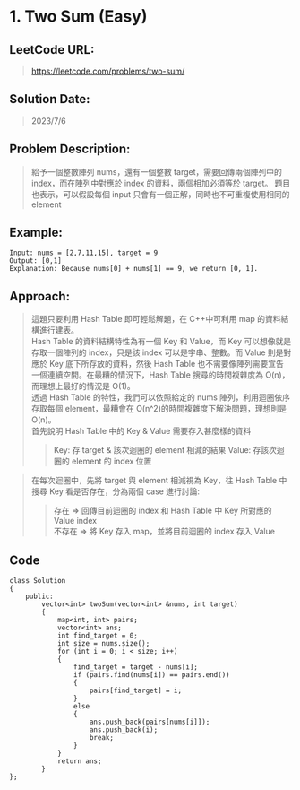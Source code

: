 # **1. Two Sum (Easy)**

## **LeetCode URL:**

> https://leetcode.com/problems/two-sum/

## **Solution Date:**

> 2023/7/6

## **Problem Description:**

> 給予一個整數陣列 nums，還有一個整數 target，需要回傳兩個陣列中的 index，而在陣列中對應於 index 的資料，兩個相加必須等於 target。
> 題目也表示，可以假設每個 input 只會有一個正解，同時也不可重複使用相同的 element

## **Example:**

    Input: nums = [2,7,11,15], target = 9
    Output: [0,1]
    Explanation: Because nums[0] + nums[1] == 9, we return [0, 1].

## **Approach:**

> 這題只要利用 Hash Table 即可輕鬆解題，在 C++中可利用 map 的資料結構進行建表。  
> Hash Table 的資料結構特性為有一個 Key 和 Value，而 Key 可以想像就是存取一個陣列的 index，只是該 index 可以是字串、整數。而 Value 則是對應於 Key 底下所存放的資料，然後 Hash Table 也不需要像陣列需要宣告一個連續空間。在最糟的情況下，Hash Table 搜尋的時間複雜度為 O(n)，而理想上最好的情況是 O(1)。  
> 透過 Hash Table 的特性，我們可以依照給定的 nums 陣列，利用迴圈依序存取每個 element，最糟會在 O(n^2)的時間複雜度下解決問題，理想則是 O(n)。  
> 首先說明 Hash Table 中的 Key & Value 需要存入甚麼樣的資料
>
> > Key: 存 target & 該次迴圈的 element 相減的結果
> > Value: 存該次迴圈的 element 的 index 位置

> 在每次迴圈中，先將 target 與 element 相減視為 Key，往 Hash Table 中搜尋 Key 看是否存在，分為兩個 case 進行討論:
>
> > 存在 => 回傳目前迴圈的 index 和 Hash Table 中 Key 所對應的 Value index  
> > 不存在 => 將 Key 存入 map，並將目前迴圈的 index 存入 Value

## **Code**

    class Solution
    {
        public:
            vector<int> twoSum(vector<int> &nums, int target)
            {
                map<int, int> pairs;
                vector<int> ans;
                int find_target = 0;
                int size = nums.size();
                for (int i = 0; i < size; i++)
                {
                    find_target = target - nums[i];
                    if (pairs.find(nums[i]) == pairs.end())
                    {
                        pairs[find_target] = i;
                    }
                    else
                    {
                        ans.push_back(pairs[nums[i]]);
                        ans.push_back(i);
                        break;
                    }
                }
                return ans;
            }
    };
